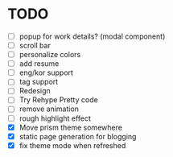 # TODO

-   [ ] popup for work details? (modal component)
-   [ ] scroll bar
-   [ ] personalize colors
-   [ ] add resume
-   [ ] eng/kor support
-   [ ] tag support
-   [ ] Redesign
-   [ ] Try Rehype Pretty code
-   [ ] remove animation
-   [ ] rough highlight effect
-   [x] Move prism theme somewhere
-   [x] static page generation for blogging
-   [x] fix theme mode when refreshed
